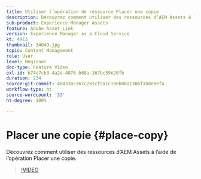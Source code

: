 ```yaml
---
title: Utiliser l’opération de ressource Placer une copie
description: Découvrez comment utiliser des ressources d’AEM Assets à l’aide de l’opération Placer une copie.
sub-product: Experience Manager Assets
feature: Adobe Asset Link
version: Experience Manager as a Cloud Service
kt: 4913
thumbnail: 34049.jpg
topic: Content Management
role: User
level: Beginner
doc-type: Feature Video
exl-id: b74e7cb3-4a2d-4076-b68a-167bc59e20fb
duration: 234
source-git-commit: 48433a5367c281cf5a1c106b08a1306f1b0e8ef4
workflow-type: ht
source-wordcount: '33'
ht-degree: 100%

---
```


# Placer une copie {#place-copy}

Découvrez comment utiliser des ressources d’AEM Assets à l’aide de l’opération Placer une copie.

>[!VIDEO](https://video.tv.adobe.com/v/38614?quality=12&learn=on&captions=fre_fr)
